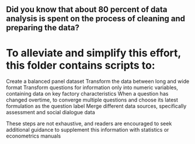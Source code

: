 ## Did you know that about 80 percent of data analysis is spent on the process of cleaning and preparing the data? 
# To alleviate and simplify this effort, this folder contains scripts to:
Create a balanced panel dataset
Transform the data between long and wide format
Transform questions for information only into numeric variables, containing data on key factory characteristics
When a question has changed overtime, to converge multiple questions and choose its latest formulation as the question label
Merge different data sources, specifically assessment and social dialogue data

These steps are not exhaustive, and readers are encouraged to seek additional guidance to supplement this information with statistics or econometrics manuals
